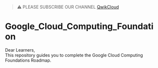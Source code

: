>⚠️ PLEASE SUBSCRIBE OUR CHANNEL [QwikCloud](https://www.youtube.com/@qwikcloud)
# Google_Cloud_Computing_Foundation
Dear Learners,  
This repository guides you to complete the Google Cloud Computing Foundations Roadmap.
